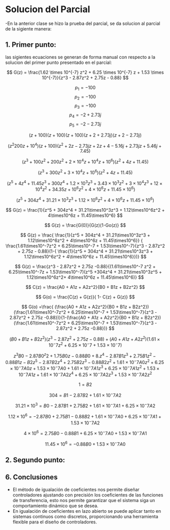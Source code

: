 # Solucion del Parcial

-En la anterior clase se hizo la prueba del parcial, se da solucion al parcial de la sigiente manera:


## 1. Primer punto:
las sigientes ecuaciones se generan de forma manual con respecto a la solucion del primer punto presentado en el parcial:

$$ G(z) = \frac{1.62 \times 10^{-7} z^2 + 6.25 \times 10^{-7} z + 1.53 \times 10^{-7}}{z^3 - 2.87z^2 + 2.75z - 0.88} $$

$$ p_1 = -100 $$
$$ p_2 = -100  $$
$$ p_3 = -100$$
$$ p_4 = -2 + 2.73j $$
$$ p_5 = -2 - 2.73j $$

$$ (z + 100)(z + 100)(z + 100)(z + 2 + 2.73j)(z + 2 - 2.73j) $$

$$ (z^2 200z + 10^4)(z + 100)(z^2 + 2z - 2.73jz + 2z + 4 - 5.16j + 2.73jz + 5.46j + 7.45) $$

$$ (z^3 + 100z^2 + 200z^2 + 2\times10^4z + 10^4z + 10^6)(z^2 + 4z + 11.45) $$

$$ (z^3 + 300z^2 + 3\times10^4z + 10^6)(z^2 + 4z + 11.45) $$ 

$$ (z^5 + 4z^4 + 11.45z^3 + 300z^4 + 1.2\times10^3z^3 + 3.43\times10^3z^2 + 3\times10^4z^3 + 12\times10^4z^2 + 34.35z + 10^6z^2 + 4\times10^6z + 11.45\times10^6) $$

$$ (z^5 + 304z^4 + 31.21\times10^3z^3 + 1.12\times10^6z^2 + 4\times10^6z + 11.45\times10^6) $$


$$ G(z) = \frac{1}{z^5 + 304z^4 + 31.21\times10^3z^3 + 1.12\times10^6z^2 + 4\times10^6z + 11.45\times10^6} $$

$$ G(z) = \frac{G(0)}{G(z)(1-Go(z)} $$

$$ G(z) = \frac{ \frac{1}{z^5 + 304z^4 + 31.21\times10^3z^3 + 1.12\times10^6z^2 + 4\times10^6z + 11.45\times10^6}} { \frac{1.61\times10^-7z^2 + 6.25\times10^-7 + 1.53\times10^-7}{z^3 - 2.87z^2 + 2.75z - 0.88}(1-{ \frac{1}{z^5 + 304z^4 + 31.21\times10^3z^3 + 1.12\times10^6z^2 + 4\times10^6z + 11.45\times10^6}})} $$

$$ G(z) = \frac{z^3 - 2.87z^2 + 2.75z -0.88}{(1.61\times10^-7 z^2 + 6.25\times10^-7z + 1.53\times10^-7)(z^5 +304z^4 + 31.21\times10^3z^5 + 1.12\times10^6z^2+ 4\times10^6z + 11.45\times10^6)} $$

$$ C(z) = \frac{A0 + A1z + A2z^2}{B0 + B1z + B2z^2} $$

$$ G(o) = \frac{C(z) + G(z)}{ 1- C(z) + G(z)} $$

$$  G(o) =\frac{ (\frac{A0 + A1z + A2z^2}{B0 + B1z + B2z^2})(\frac{1.61\times10^-7z^2 + 6.25\times10^-7 + 1.53\times10^-7}{z^3 - 2.87z^2 + 2.75z -0.88})}{1-(\frac{A0 + A1z + A2z^2}{B0 + B1z + B2z^2})(\frac{1.61\times10^-7z^2 + 6.25\times10^-7 + 1.53\times10^-7}{z^3 - 2.87z^2 + 2.75z -0.88})}  $$

$$ (B0 + B1z + B2z^2)(z^3 - 2.87z^2 + 2.75z -0.88) + (A0 + A1z + A2z^2)(1.61\times10^-7z^2 + 6.25\times10^-7 + 1.53\times10^-7)  $$

$$ z^3B0 - 2.87B0^z2 + 1.75B0z - 0.88B0 + 8.z^4 - 2.87B1z^3 + 2.75B1z^2 - 0.88B1z - B2z^5 - 2.87B2z^4 + 2.75B2z^3 - 0.88B2z^2 + 1.61\times10^-7A0z^2 + 6.25\times10^-7A0z + 1.53\times10^-7A0 + 1.61\times10^-7A1z^3 + 6.25\times10^-7A1z^2 + 1.53\times10^-7A1z + 1.61\times10^-7A2z^4 + 6.25\times10^-7A2z^3 + 1.53\times10^-7A2z^2 $$

$$ 1 = B2 $$

$$ 304= B1 - 2.87B2 + 1.61\times10^-7A2 $$ 

$$ 31.21\times10^3 = B0 - 2.87B1 + 2.75B2 + 1.61\times10^-7A1 + 6.25\times10^-7A2 $$

$$ 1.12\times10^6 = -2.87B0 + 2.75B1 - 0.88B2 + 1.61\times10^-7A0 + 6.25\times10^-7A1 + 1.53\times10^-7 A2 $$

$$ 4\times10^6 = 2.75B0 - 0.88B1 + 6.25\times10^-7A0 + 1.53\times10^-7A1 $$

$$ 11.45\times10^6 = -0.88B0 + 1.53\times10^-7A0 $$


















## 2. Segundo punto:




## 6. Conclusiones

- El método de igualación de coeficientes nos permite diseñar controladores ajustando con precisión los coeficientes de las funciones de transferencia, esto nos permite garantizar que el sistema siga un comportamiento dinámico que se desea.
- En igualación de coeficientes en lazo abierto se puede aplicar tanto en sistemas continuos como discretos, proporcionando una herramienta flexible para el diseño de controladores.
  










